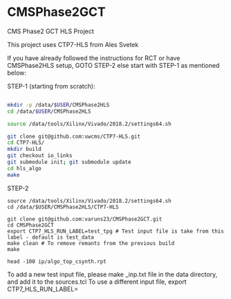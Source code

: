 # CMSPhase2GCT
CMS Phase2 GCT HLS Project

This project uses CTP7-HLS from Ales Svetek

If you have already followed the instructions for RCT or have CMSPhase2HLS setup, GOTO STEP-2 else start with STEP-1 as mentioned below: 

STEP-1 (starting from scratch):
```bash

mkdir -p /data/$USER/CMSPhase2HLS
cd /data/$USER/CMSPhase2HLS

source /data/tools/Xilinx/Vivado/2018.2/settings64.sh

git clone git@github.com:uwcms/CTP7-HLS.git
cd CTP7-HLS/
mkdir build
git checkout io_links
git submodule init; git submodule update
cd hls_algo
make
```

STEP-2
```
source /data/tools/Xilinx/Vivado/2018.2/settings64.sh
cd /data/$USER/CMSPhase2HLS/CTP7-HLS

git clone git@github.com:varuns23/CMSPhase2GCT.git
cd CMSPhase2GCT
export CTP7_HLS_RUN_LABEL=test_tpg # Test input file is take from this label - default is test_data
make clean # To remove remants from the previous build 
make

head -100 ip/algo_top_csynth.rpt

```

To add a new test input file, please make <label>_inp.txt file in the data directory, and add it to the sources.tcl
To use a different input file, export CTP7_HLS_RUN_LABEL=<label>
